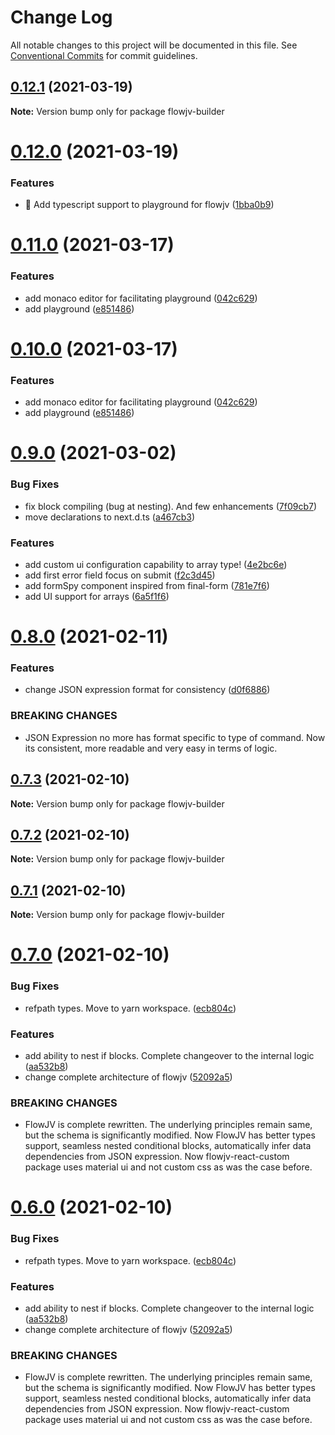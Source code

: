 # Change Log

All notable changes to this project will be documented in this file.
See [Conventional Commits](https://conventionalcommits.org) for commit guidelines.

## [0.12.1](https://github.com/kishoreiiitn/flowjv/compare/v0.12.0...v0.12.1) (2021-03-19)

**Note:** Version bump only for package flowjv-builder





# [0.12.0](https://github.com/kishoreiiitn/flowjv/compare/v0.11.0...v0.12.0) (2021-03-19)


### Features

* 🎸 Add typescript support to playground for flowjv ([1bba0b9](https://github.com/kishoreiiitn/flowjv/commit/1bba0b9c8eacb73bb345b5f6e9e5c0439012ca4a))





# [0.11.0](https://github.com/kishoreiiitn/flowjv/compare/v0.9.0...v0.11.0) (2021-03-17)


### Features

* add monaco editor for facilitating playground ([042c629](https://github.com/kishoreiiitn/flowjv/commit/042c629d3013da3d70368d587000f1f626653656))
* add playground ([e851486](https://github.com/kishoreiiitn/flowjv/commit/e851486feaea2b60b00c6a7d0f97c078704a18ba))





# [0.10.0](https://github.com/kishoreiiitn/flowjv/compare/v0.9.0...v0.10.0) (2021-03-17)


### Features

* add monaco editor for facilitating playground ([042c629](https://github.com/kishoreiiitn/flowjv/commit/042c629d3013da3d70368d587000f1f626653656))
* add playground ([e851486](https://github.com/kishoreiiitn/flowjv/commit/e851486feaea2b60b00c6a7d0f97c078704a18ba))





# [0.9.0](https://github.com/kishoreiiitn/flowjv/compare/v0.8.0...v0.9.0) (2021-03-02)


### Bug Fixes

* fix block compiling (bug at nesting). And few enhancements ([7f09cb7](https://github.com/kishoreiiitn/flowjv/commit/7f09cb7c6ae3255ea916d15edb6a719667bfbb5d))
* move declarations to next.d.ts ([a467cb3](https://github.com/kishoreiiitn/flowjv/commit/a467cb3c0ae4ffe97d553eed08ddf9f26920c7e8))


### Features

* add custom ui configuration capability to array type! ([4e2bc6e](https://github.com/kishoreiiitn/flowjv/commit/4e2bc6ec8af4c0ebb40b80c0aca8d5af45738403))
* add first error field focus on submit ([f2c3d45](https://github.com/kishoreiiitn/flowjv/commit/f2c3d454bebbd5bf6f6ce5ce9d17c6670bac9461))
* add formSpy component inspired from final-form ([781e7f6](https://github.com/kishoreiiitn/flowjv/commit/781e7f6350e397b10302becbddfd208d6d763281))
* add UI support for arrays ([6a5f1f6](https://github.com/kishoreiiitn/flowjv/commit/6a5f1f602b1110ed1d56e385868051dce8043ab5))





# [0.8.0](https://github.com/kishoreiiitn/flowjv/compare/v0.7.3...v0.8.0) (2021-02-11)


### Features

* change JSON expression format for consistency ([d0f6886](https://github.com/kishoreiiitn/flowjv/commit/d0f68862c7b5f991622d7bdffd6beb3679074ad4))


### BREAKING CHANGES

* JSON Expression no more has format specific to type of command. Now its consistent,
more readable and very easy in terms of logic.





## [0.7.3](https://github.com/kishoreiiitn/flowjv/compare/v0.7.2...v0.7.3) (2021-02-10)

**Note:** Version bump only for package flowjv-builder





## [0.7.2](https://github.com/kishoreiiitn/flowjv/compare/v0.7.1...v0.7.2) (2021-02-10)

**Note:** Version bump only for package flowjv-builder





## [0.7.1](https://github.com/kishoreiiitn/flowjv/compare/v0.7.0...v0.7.1) (2021-02-10)

**Note:** Version bump only for package flowjv-builder





# [0.7.0](https://github.com/kishoreiiitn/flowjv/compare/v0.5.3...v0.7.0) (2021-02-10)


### Bug Fixes

* refpath types. Move to yarn workspace. ([ecb804c](https://github.com/kishoreiiitn/flowjv/commit/ecb804c50c7fc5351ce2404bc1c93745bf619bb5))


### Features

* add ability to nest if blocks. Complete changeover to the internal logic ([aa532b8](https://github.com/kishoreiiitn/flowjv/commit/aa532b852cefd993d439f9ffe8af5c5043c3d877))
* change complete architecture of flowjv ([52092a5](https://github.com/kishoreiiitn/flowjv/commit/52092a56fed60ce65f96eb96a3b4208beee7d9ed))


### BREAKING CHANGES

* FlowJV is complete rewritten. The underlying principles remain same, but the schema
is significantly modified. Now FlowJV has better types support, seamless nested conditional blocks,
automatically infer data dependencies from JSON expression. Now flowjv-react-custom package uses
material ui and not custom css as was the case before.





# [0.6.0](https://github.com/kishoreiiitn/flowjv/compare/v0.5.3...v0.6.0) (2021-02-10)


### Bug Fixes

* refpath types. Move to yarn workspace. ([ecb804c](https://github.com/kishoreiiitn/flowjv/commit/ecb804c50c7fc5351ce2404bc1c93745bf619bb5))


### Features

* add ability to nest if blocks. Complete changeover to the internal logic ([aa532b8](https://github.com/kishoreiiitn/flowjv/commit/aa532b852cefd993d439f9ffe8af5c5043c3d877))
* change complete architecture of flowjv ([52092a5](https://github.com/kishoreiiitn/flowjv/commit/52092a56fed60ce65f96eb96a3b4208beee7d9ed))


### BREAKING CHANGES

* FlowJV is complete rewritten. The underlying principles remain same, but the schema
is significantly modified. Now FlowJV has better types support, seamless nested conditional blocks,
automatically infer data dependencies from JSON expression. Now flowjv-react-custom package uses
material ui and not custom css as was the case before.
